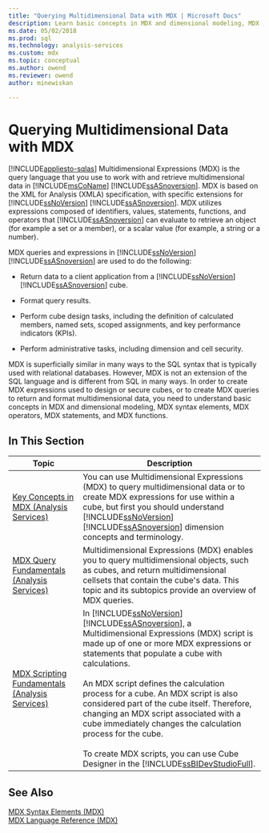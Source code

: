 ```yaml
---
title: "Querying Multidimensional Data with MDX | Microsoft Docs"
description: Learn basic concepts in MDX and dimensional modeling, MDX syntax elements, MDX operators, MDX statements, and MDX functions.
ms.date: 05/02/2018
ms.prod: sql
ms.technology: analysis-services
ms.custom: mdx
ms.topic: conceptual
ms.author: owend
ms.reviewer: owend
author: minewiskan

---
```

# Querying Multidimensional Data with MDX
[!INCLUDE[appliesto-sqlas](../../includes/appliesto-sqlas.md)]
  Multidimensional Expressions (MDX) is the query language that you use to work with and retrieve multidimensional data in [!INCLUDE[msCoName](../../includes/msconame-md.md)] [!INCLUDE[ssASnoversion](../../includes/ssasnoversion-md.md)]. MDX is based on the XML for Analysis (XMLA) specification, with specific extensions for [!INCLUDE[ssNoVersion](../../includes/ssnoversion-md.md)] [!INCLUDE[ssASnoversion](../../includes/ssasnoversion-md.md)]. MDX utilizes expressions composed of identifiers, values, statements, functions, and operators that [!INCLUDE[ssASnoversion](../../includes/ssasnoversion-md.md)] can evaluate to retrieve an object (for example a set or a member), or a scalar value (for example, a string or a number).  
  
 MDX queries and expressions in [!INCLUDE[ssNoVersion](../../includes/ssnoversion-md.md)] [!INCLUDE[ssASnoversion](../../includes/ssasnoversion-md.md)] are used to do the following:  
  
-   Return data to a client application from a [!INCLUDE[ssNoVersion](../../includes/ssnoversion-md.md)] [!INCLUDE[ssASnoversion](../../includes/ssasnoversion-md.md)] cube.  
  
-   Format query results.  
  
-   Perform cube design tasks, including the definition of calculated members, named sets, scoped assignments, and key performance indicators (KPIs).  
  
-   Perform administrative tasks, including dimension and cell security.  
  
 MDX is superficially similar in many ways to the SQL syntax that is typically used with relational databases. However, MDX is not an extension of the SQL language and is different from SQL in many ways. In order to create MDX expressions used to design or secure cubes, or to create MDX queries to return and format multidimensional data, you need to understand basic concepts in MDX and dimensional modeling, MDX syntax elements, MDX operators, MDX statements, and MDX functions.  
  
## In This Section  
  
|Topic|Description|  
|-----------|-----------------|  
|[Key Concepts in MDX &#40;Analysis Services&#41;](../../../analysis-services/multidimensional-models/mdx/key-concepts-in-mdx-analysis-services.md)|You can use Multidimensional Expressions (MDX) to query multidimensional data or to create MDX expressions for use within a cube, but first you should understand [!INCLUDE[ssNoVersion](../../includes/ssnoversion-md.md)] [!INCLUDE[ssASnoversion](../../includes/ssasnoversion-md.md)] dimension concepts and terminology.|  
|[MDX Query Fundamentals &#40;Analysis Services&#41;](../../../analysis-services/multidimensional-models/mdx/mdx-query-fundamentals-analysis-services.md)|Multidimensional Expressions (MDX) enables you to query multidimensional objects, such as cubes, and return multidimensional cellsets that contain the cube's data. This topic and its subtopics provide an overview of MDX queries.|  
|[MDX Scripting Fundamentals &#40;Analysis Services&#41;](../../../analysis-services/multidimensional-models/mdx/mdx-scripting-fundamentals-analysis-services.md)|In [!INCLUDE[ssNoVersion](../../includes/ssnoversion-md.md)] [!INCLUDE[ssASnoversion](../../includes/ssasnoversion-md.md)], a Multidimensional Expressions (MDX) script is made up of one or more MDX expressions or statements that populate a cube with calculations.<br /><br /> An MDX script defines the calculation process for a cube. An MDX script is also considered part of the cube itself. Therefore, changing an MDX script associated with a cube immediately changes the calculation process for the cube.<br /><br /> To create MDX scripts, you can use Cube Designer in the [!INCLUDE[ssBIDevStudioFull](../../includes/ssbidevstudiofull-md.md)].|  
  
## See Also  
 [MDX Syntax Elements &#40;MDX&#41;](/sql/mdx/mdx-syntax-elements-mdx)   
 [MDX Language Reference &#40;MDX&#41;](/sql/mdx/mdx-language-reference-mdx)  
  
  
